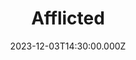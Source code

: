 ---
video:
  type: vimeo
  id: 890888246
speaker:
  permalink: bart-wilkins
  name: Bart Wilkins
title: Afflicted
image: https://i.imgur.com/20L04a7.png
date: 2023-12-03T14:30:00.000Z
---